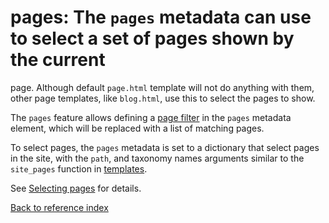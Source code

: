 # pages: The `pages` metadata can use to select a set of pages shown by the current
page. Although default `page.html` template will not do anything with them,
other page templates, like `blog.html`, use this to select the pages to show.

The `pages` feature allows defining a [page filter](page-filter.md) in the
`pages` metadata element, which will be replaced with a list of matching pages.

To select pages, the `pages` metadata is set to a dictionary that select pages
in the site, with the `path`, and taxonomy names arguments similar to the
`site_pages` function in [templates](templates.md).

See [Selecting pages](page-filter.md) for details.

[Back to reference index](../README.md)
